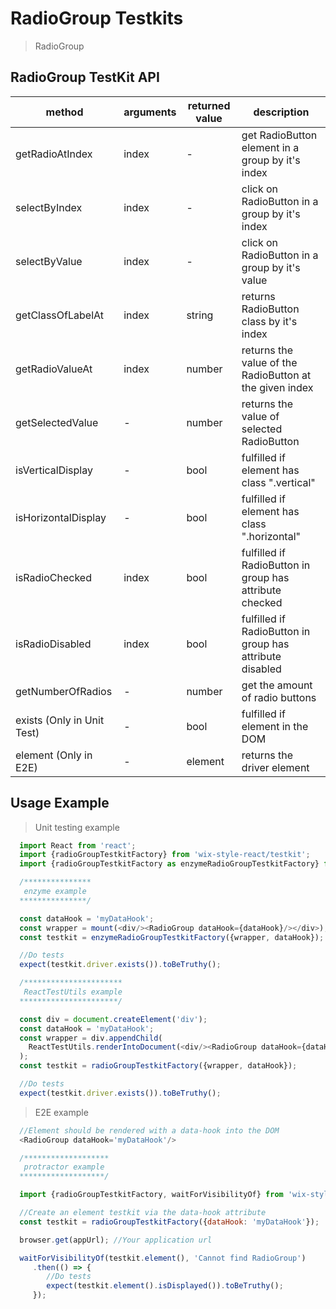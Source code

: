 # RadioGroup Testkits

> RadioGroup

## RadioGroup TestKit API

| method | arguments | returned value | description |
|--------|-----------|----------------|-------------|
| getRadioAtIndex | index | - | get RadioButton element in a group by it's index |
| selectByIndex | index | - | click on RadioButton in a group by it's index |
| selectByValue | index | - | click on RadioButton in a group by it's value |
| getClassOfLabelAt | index | string | returns RadioButton class by it's index |
| getRadioValueAt | index | number | returns the value of the RadioButton at the given index |
| getSelectedValue | - | number | returns the value of selected RadioButton |
| isVerticalDisplay | - | bool | fulfilled if element has class ".vertical" |
| isHorizontalDisplay | - | bool | fulfilled if element has class ".horizontal" |
| isRadioChecked | index | bool | fulfilled if RadioButton in group has attribute checked |
| isRadioDisabled | index | bool | fulfilled if RadioButton in group has attribute disabled |
| getNumberOfRadios | - | number | get the amount of radio buttons |
| exists (Only in Unit Test) | - | bool | fulfilled if element in the DOM |
| element (Only in E2E) | - | element | returns the driver element |

## Usage Example

> Unit testing example

```javascript
  import React from 'react';
  import {radioGroupTestkitFactory} from 'wix-style-react/testkit';
  import {radioGroupTestkitFactory as enzymeRadioGroupTestkitFactory} from 'wix-style-react/testkit/enzyme';

  /***************
   enzyme example
  ***************/

  const dataHook = 'myDataHook';
  const wrapper = mount(<div/><RadioGroup dataHook={dataHook}/></div>);
  const testkit = enzymeRadioGroupTestkitFactory({wrapper, dataHook});

  //Do tests
  expect(testkit.driver.exists()).toBeTruthy();

  /**********************
   ReactTestUtils example
  **********************/

  const div = document.createElement('div');
  const dataHook = 'myDataHook';
  const wrapper = div.appendChild(
    ReactTestUtils.renderIntoDocument(<div/><RadioGroup dataHook={dataHook}/></div>, {dataHook})
  );
  const testkit = radioGroupTestkitFactory({wrapper, dataHook});

  //Do tests
  expect(testkit.driver.exists()).toBeTruthy();
```
> E2E example

```javascript
  //Element should be rendered with a data-hook into the DOM
  <RadioGroup dataHook='myDataHook'/>

  /*******************
   protractor example
  *******************/

  import {radioGroupTestkitFactory, waitForVisibilityOf} from 'wix-style-react/testkit/protractor';

  //Create an element testkit via the data-hook attribute
  const testkit = radioGroupTestkitFactory({dataHook: 'myDataHook'});

  browser.get(appUrl); //Your application url

  waitForVisibilityOf(testkit.element(), 'Cannot find RadioGroup')
     .then(() => {
        //Do tests
        expect(testkit.element().isDisplayed()).toBeTruthy();
     });

```

